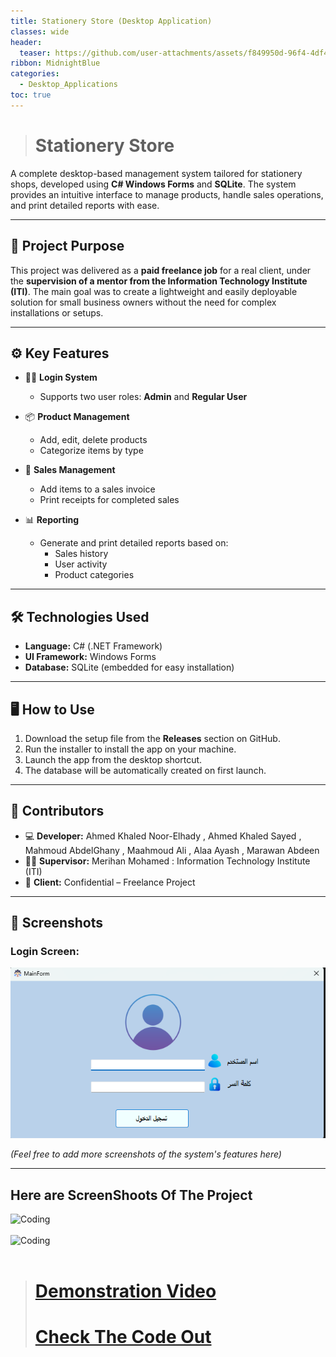 ```yaml
---
title: Stationery Store (Desktop Application)
classes: wide
header:
  teaser: https://github.com/user-attachments/assets/f849950d-96f4-4df4-9ea4-c4b15b2b5f06
ribbon: MidnightBlue
categories:
  - Desktop_Applications
toc: true
---
```



> # Stationery Store


A complete desktop-based management system tailored for stationery shops, developed using **C# Windows Forms** and **SQLite**. The system provides an intuitive interface to manage products, handle sales operations, and print detailed reports with ease.

---

## 🎯 Project Purpose

This project was delivered as a **paid freelance job** for a real client, under the **supervision of a mentor from the Information Technology Institute (ITI)**. The main goal was to create a lightweight and easily deployable solution for small business owners without the need for complex installations or setups.

---

## ⚙️ Key Features

- 🧑‍💼 **Login System**
  - Supports two user roles: **Admin** and **Regular User**

- 📦 **Product Management**
  - Add, edit, delete products
  - Categorize items by type

- 🛒 **Sales Management**
  - Add items to a sales invoice
  - Print receipts for completed sales

- 📊 **Reporting**
  - Generate and print detailed reports based on:
    - Sales history
    - User activity
    - Product categories

---

## 🛠️ Technologies Used

- **Language:** C# (.NET Framework)
- **UI Framework:** Windows Forms
- **Database:** SQLite (embedded for easy installation)

---

## 🖥️ How to Use

1. Download the setup file from the **Releases** section on GitHub.
2. Run the installer to install the app on your machine.
3. Launch the app from the desktop shortcut.
4. The database will be automatically created on first launch.

---

## 👥 Contributors

- 💻 **Developer:** Ahmed Khaled Noor-Elhady , Ahmed Khaled Sayed , Mahmoud AbdelGhany , Maahmoud Ali , Alaa Ayash , Marawan Abdeen 
- 👨‍🏫 **Supervisor:** Merihan Mohamed : Information Technology Institute (ITI)  
- 🤝 **Client:** Confidential – Freelance Project

---

## 📸 Screenshots

### Login Screen:
![Login Screenshot](https://github.com/Ahmd1Khald/Business-Management/blob/master/assets/Screenshot%202025-06-11%20205324.png)

*(Feel free to add more screenshots of the system's features here)*

---



## Here are  ScreenShoots Of The Project


<img   alt="Coding" width="600" src="https://github.com/user-attachments/assets/55636aad-43f5-4720-9761-bc82e32e0772"> <br><br>
<img   alt="Coding" width="600" src="https://github.com/user-attachments/assets/39e1f5e3-4f68-487f-9094-930e3d52f4fa"> <br><br>



> # [Demonstration Video](https://youtu.be/o_8d6xQnCK8)
> # [Check The Code Out](https://github.com/mahmoudali-ops/Stationery_Store)
